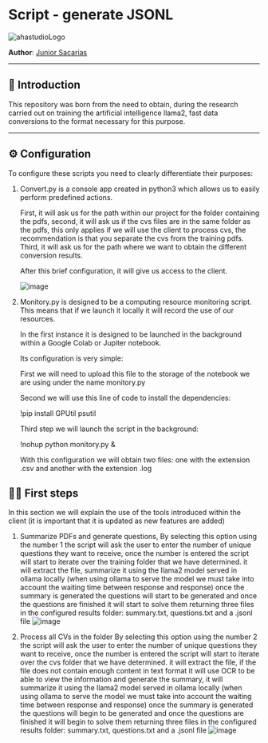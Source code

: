 # Script - generate JSONL

![ahastudioLogo](https://github.com/user-attachments/assets/51f405c7-a81a-4dd7-af14-973b3521aea2)

**Author**: [Junior Sacarias](https://github.com/juniorSacarias)

---

## 📖 Introduction

This repository was born from the need to obtain, during the research carried out on training the artificial intelligence llama2, fast data conversions to the format necessary for this purpose.

---

## ⚙️ Configuration

  To configure these scripts you need to clearly differentiate their purposes:
  
  1. Convert.py
     is a console app created in python3 which allows us to easily perform predefined actions.

     First, it will ask us for the path within our project for the folder containing the pdfs, second, it will ask us if the cvs files are in the same folder as the pdfs, this only applies if we will use the client to process cvs, the recommendation is that you separate the cvs from the training pdfs. Third, it will ask us for the path where we want to obtain the different conversion results.

     After this brief configuration, it will give us access to the client.

     ![image](https://github.com/user-attachments/assets/97f7bd75-1c7a-4df4-b122-566170df6962)

  2. Monitory.py
     is designed to be a computing resource monitoring script. This means that if we launch it locally it will record the use of our resources.

     In the first instance it is designed to be launched in the background within a Google Colab or Jupiter notebook.
      
     Its configuration is very simple:
     
     First we will need to upload this file to the storage of the notebook we are using under the name monitory.py
     
     Second we will use this line of code to install the dependencies:
     
     !pip install GPUtil psutil
     
     Third step we will launch the script in the background:

     !nohup python monitory.py &
      
     With this configuration we will obtain two files: one with the extension .csv and another with the extension .log

## 👨‍🔧 First steps

  In this section we will explain the use of the tools introduced within the client (it is important that it is updated as new features are added)

1. Summarize PDFs and generate questions,
  By selecting this option using the number 1 the script will ask the user to enter the number of unique questions they want to receive, once the number is entered the script will start to iterate over the training folder that we have determined.
  it will extract the file, summarize it using the llama2 model served in ollama locally (when using ollama to serve the model we must take into account the waiting time between response and response) once the summary is generated the questions will start to be generated and once the questions are finished it will start to solve them returning three files in the configured results folder:
  summary.txt, questions.txt and a .jsonl file
   ![image](https://github.com/user-attachments/assets/5a42596a-b3ff-4e7e-b3ee-e42d38108a80)

2. Process all CVs in the folder
   By selecting this option using the number 2 the script will ask the user to enter the number of unique questions they want to receive, once the number is entered the script will start to iterate over the cvs folder that we have determined.
   it will extract the file, if the file does not contain enough content in text format it will use OCR to be able to view the information and generate the summary, it will summarize it using the llama2 model served in ollama locally (when using ollama to serve the model we must take into account the waiting time between response and response) once the summary is generated the questions will begin to be generated and once the questions are finished it will begin to solve them returning three files in the configured results folder:
   summary.txt, questions.txt and a .jsonl file
   ![image](https://github.com/user-attachments/assets/3320db17-4ba5-455f-9153-d74700147f90)
